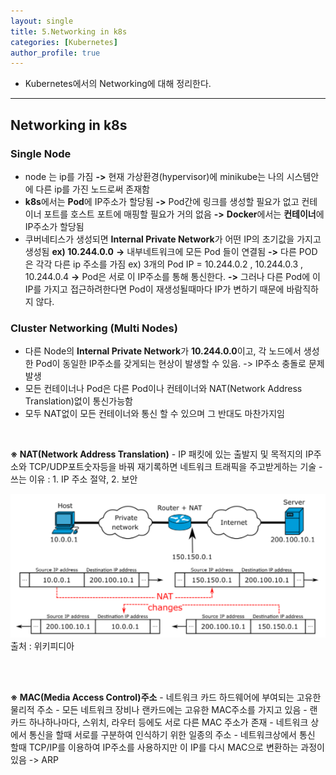 ```yaml
---
layout: single
title: 5.Networking in k8s
categories: [Kubernetes]
author_profile: true
---
```


- Kubernetes에서의 Networking에 대해 정리한다.

---


## Networking in k8s

### Single Node
- node 는 ip를 가짐
**->** 현재 가상환경(hypervisor)에 minikube는 나의 시스템안에 다른 ip를 가진 노드로써 존재함
- **k8s**에서는 **Pod**에 IP주소가 할당됨
**->** Pod간에 링크를 생성할 필요가 없고 컨테이너 포트를 호스트 포트에 매핑할 필요가 거의 없음
**->** **Docker**에서는 **컨테이너**에 IP주소가 할당됨
- 쿠버네티스가 생성되면 **Internal Private Network**가 어떤 IP의 초기값을 가지고 생성됨 **ex) 10.244.0.0**
**->** 내부네트워크에 모든 Pod 들이 연결됨
**->** 다른 POD은 각각 다른 ip 주소를 가짐
ex) 3개의 Pod IP = 10.244.0.2 , 10.244.0.3 , 10.244.0.4
**->** Pod은 서로 이 IP주소를 통해 통신한다.
**->** 그러나 다른 Pod에 이 IP를 가지고 접근하려한다면 Pod이 재생성될때마다 IP가 변하기 때문에 바람직하지 않다.

### Cluster Networking (Multi Nodes)
- 다른 Node의 **Internal Private Network**가 **10.244.0.0**이고,
 각 노드에서 생성한 Pod이 동일한 IP주소를 갖게되는 현상이 발생할 수 있음.
 -> IP주소 충돌로 문제 발생
- 모든 컨테이너나 Pod은 다른 Pod이나 컨테이너와 NAT(Network Address Translation)없이 통신가능함
- 모두 NAT없이 모든 컨테이너와 통신 할 수 있으며 그 반대도 마찬가지임

<br>

**※ NAT(Network Address Translation)**
            - IP 패킷에 있는 출발지 및 목적지의 IP주소와 TCP/UDP포트숫자등을 바꿔 재기록하면 네트워크 트래픽을 주고받게하는 기술
            - 쓰는 이유 : 1. IP 주소 절약, 2. 보안
            
![](/assets/img/kubernetes/5_networking_1.png)<br>출처 : 위키피디아

<br>
<br>

**※ MAC(Media Access Control)주소**
            - 네트워크 카드 하드웨어에 부여되는 고유한 물리적 주소
            - 모든 네트워크 장비나 랜카드에는 고유한 MAC주소를 가지고 있음
            - 랜카드 하나하나마다, 스위치, 라우터 등에도  서로 다른 MAC 주소가 존재
            - 네트워크 상에서 통신을 할때 서로를 구분하여 인식하기 위한 일종의 주소
            - 네트워크상에서 통신 할때 TCP/IP를 이용하여 IP주소를 사용하지만 이 IP를 다시 MAC으로 변환하는 과정이 있음 -> ARP